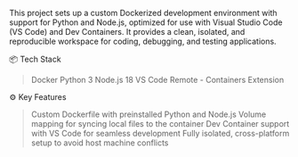This project sets up a custom Dockerized development environment with support for Python and Node.js, optimized for use with Visual Studio Code (VS Code) and Dev Containers. It provides a clean, isolated, and reproducible workspace for coding, debugging, and testing applications.

📦 Tech Stack
>Docker
>Python 3
>Node.js 18
VS Code Remote - Containers Extension

⚙️ Key Features
>Custom Dockerfile with preinstalled Python and Node.js
>Volume mapping for syncing local files to the container
>Dev Container support with VS Code for seamless development
>Fully isolated, cross-platform setup to avoid host machine conflicts

